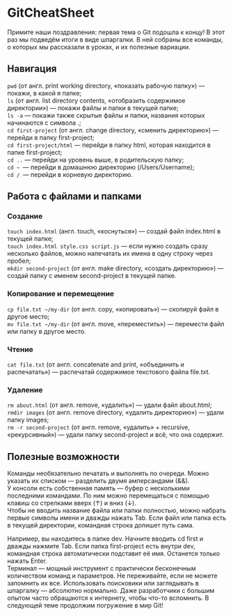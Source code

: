 # GitCheatSheet

Примите наши поздравления: первая тема о Git подошла к концу! В этот раз мы подведём итоги в виде шпаргалки. В ней собраны все команды, о которых мы рассказали в уроках, и их полезные вариации.
## Навигация
`pwd` (от англ. print working directory, «показать рабочую папку») — покажи, в какой я папке;<br>
`ls` (от англ. list directory contents, «отобразить содержимое директории») — покажи файлы и папки в текущей папке;<br>
`ls -a` — покажи также скрытые файлы и папки, названия которых начинаются с символа .;<br>
`cd first-project` (от англ. change directory, «сменить директорию») — перейди в папку first-project;<br>
`cd first-project/html` — перейди в папку html, которая находится в папке first-project;<br>
`cd ..` — перейди на уровень выше, в родительскую папку;<br>
`cd ~ `— перейди в домашнюю директорию (/Users/Username);<br>
`cd / `— перейди в корневую директорию.<br>
## Работа с файлами и папками
### Создание
`touch index.html` (англ. touch, «коснуться») — создай файл index.html в текущей папке;<br>
`touch index.html style.css script.js` — если нужно создать сразу несколько файлов, можно напечатать их имена в одну строку через пробел;<br>
`mkdir second-project` (от англ. make directory, «создать директорию») — создай папку с именем second-project в текущей папке.<br>
### Копирование и перемещение
`cp file.txt ~/my-dir` (от англ. copy, «копировать») — скопируй файл в другое место;<br>
`mv file.txt ~/my-dir` (от англ. move, «переместить») — перемести файл или папку в другое место.<br>
### Чтение
`cat file.txt` (от англ. concatenate and print, «объединить и распечатать») — распечатай содержимое текстового файла file.txt.<br>
### Удаление
`rm about.html` (от англ. remove, «удалить») — удали файл about.html;<br>
`rmdir images` (от англ. remove directory, «удалить директорию») — удали папку images;<br>
`rm -r second-project` (от англ. remove, «удалить» + recursive, «рекурсивный») — удали папку second-project и всё, что она содержит.<br>
## Полезные возможности
Команды необязательно печатать и выполнять по очереди. Можно указать их списком — разделить двумя амперсандами (&&).<br>
У консоли есть собственная память — буфер с несколькими последними командами. По ним можно перемещаться с помощью клавиш со стрелками вверх (↑) и вниз (↓).<br>
Чтобы не вводить название файла или папки полностью, можно набрать первые символы имени и дважды нажать Tab. Если файл или папка есть в текущей директории, командная строка допишет путь сама.<br>

Например, вы находитесь в папке dev. Начните вводить cd first и дважды нажмите Tab. Если папка first-project есть внутри dev, командная строка автоматически подставит её имя. Останется только нажать Enter.<br>
Терминал — мощный инструмент с практически бесконечным количеством команд и параметров. Не переживайте, если не можете запомнить их все. Использовать поисковики или заглядывать в шпаргалку — абсолютно нормально. Даже разработчики с большим опытом часто обращаются к интернету, чтобы что-то вспомнить. В следующей теме продолжим погружение в мир Git!